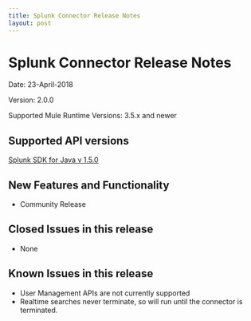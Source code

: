 ```yaml
---
title: Splunk Connector Release Notes
layout: post
---
```


Splunk Connector Release Notes
=====================================

Date: 23-April-2018

Version: 2.0.0

Supported Mule Runtime Versions: 3.5.x and newer

Supported API versions
----------------------
[Splunk SDK for Java v 1.5.0](http://dev.splunk.com/view/java-sdk/SP-CAAAECN)


New Features and Functionality
------------------------------

* Community Release


Closed Issues in this release
-----------------------------

* None

Known Issues in this release
----------------------------

* User Management APIs are not currently supported
* Realtime searches never terminate, so will run until the connector is terminated.